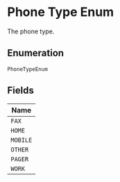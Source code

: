 
# Phone Type Enum

The phone type.

## Enumeration

`PhoneTypeEnum`

## Fields

| Name |
|  --- |
| `FAX` |
| `HOME` |
| `MOBILE` |
| `OTHER` |
| `PAGER` |
| `WORK` |


